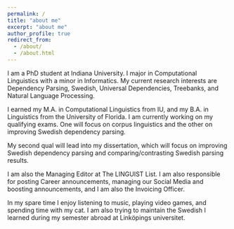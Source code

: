 ```yaml
---
permalink: /
title: "about me"
excerpt: "about me"
author_profile: true
redirect_from: 
  - /about/
  - /about.html
---
```


I am a PhD student at Indiana University. I major in Computational Linguistics with a minor in Informatics. My current research interests are Dependency Parsing, Swedish, Universal Dependencies, Treebanks, and Natural Language Processing.

I earned my M.A. in Computational Linguistics from IU, and my B.A. in Linguistics from the University of Florida. I am currently working on my qualifying exams. One will focus on corpus linguistics and the other on improving Swedish dependency parsing.

My second qual will lead into my dissertation, which will focus on improving Swedish dependency parsing and comparing/contrasting Swedish parsing results.

I am also the Managing Editor at The LINGUIST List. I am also responsible for posting Career announcements, managing our Social Media and boosting announcements, and I am also the Invoicing Officer.

In my spare time I enjoy listening to music, playing video games, and spending time with my cat. I am also trying to maintain the Swedish I learned during my semester abroad at Linköpings universitet.